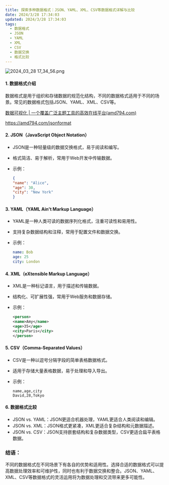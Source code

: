```yaml
---
title: 探索多种数据格式：JSON、YAML、XML、CSV等数据格式详解与比较
date: 2024/3/28 17:34:03
updated: 2024/3/28 17:34:03
tags:
  - 数据格式
  - JSON
  - YAML
  - XML
  - CSV
  - 数据交换
  - 格式比较
---
```



<img src="https://static.amd794.com/blog/images/2024_03_28 17_34_56.png@blog" title="2024_03_28 17_34_56.png" alt="2024_03_28 17_34_56.png"/>

#### 1. 数据格式介绍

数据格式是用于组织和存储数据的规范化结构，不同的数据格式适用于不同的场景。常见的数据格式包括JSON、YAML、XML、CSV等。

[数据可视化 | 一个覆盖广泛主题工具的高效在线平台(amd794.com)](https://amd794.com/jsonformat)

https://amd794.com/jsonformat

#### 2. JSON（JavaScript Object Notation）

- JSON是一种轻量级的数据交换格式，易于阅读和编写。

- 格式简洁、易于解析，常用于Web开发中传输数据。

- 示例：

  ```json
  {
  "name": "Alice",
  "age": 30,
  "city": "New York"
  }
  ```

#### 3. YAML（YAML Ain't Markup Language）

- YAML是一种人类可读的数据序列化格式，注重可读性和易用性。

- 支持复杂数据结构和注释，常用于配置文件和数据交换。

- 示例：

  ```yaml
  name: Bob
  age: 25
  city: London
  ```

#### 4. XML（eXtensible Markup Language）

- XML是一种标记语言，用于描述和传输数据。

- 结构化、可扩展性强，常用于Web服务和数据存储。

- 示例：

  ```xml
  <person>
  <name>Amy</name>
  <age>35</age>
  <city>Paris</city>
  </person>
  ```

#### 5. CSV（Comma-Separated Values）

- CSV是一种以逗号分隔字段的简单表格数据格式。

- 适用于存储大量表格数据，易于处理和导入导出。

- 示例：

  ```csv
  name,age,city
  David,28,Tokyo
  ```

#### 6. 数据格式比较

- JSON vs. YAML：JSON更适合机器处理，YAML更适合人类阅读和编辑。
- JSON vs. XML：JSON格式更紧凑，XML更适合复杂结构和元数据描述。
- JSON vs. CSV：JSON支持嵌套结构和复杂数据类型，CSV更适合扁平表格数据。

### 结语：

不同的数据格式在不同场景下有各自的优势和适用性。选择合适的数据格式可以提高数据处理效率和可维护性，同时也有利于数据交换和整合。JSON、YAML、XML、CSV等数据格式的灵活运用将为数据处理和交流带来更多可能性。